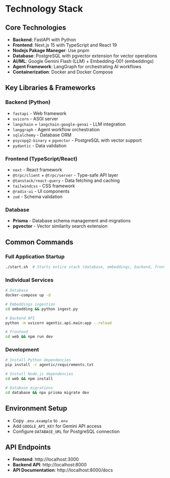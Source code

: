 # Technology Stack

## Core Technologies
- **Backend**: FastAPI with Python
- **Frontend**: Next.js 15 with TypeScript and React 19
- **Nodejs Pakage Maneger**: Use pnpm
- **Database**: PostgreSQL with pgvector extension for vector operations
- **AI/ML**: Google Gemini Flash (LLM) + Embedding-001 (embeddings)
- **Agent Framework**: LangGraph for orchestrating AI workflows
- **Containerization**: Docker and Docker Compose

## Key Libraries & Frameworks

### Backend (Python)
- `fastapi` - Web framework
- `uvicorn` - ASGI server
- `langchain` + `langchain-google-genai` - LLM integration
- `langgraph` - Agent workflow orchestration
- `sqlalchemy` - Database ORM
- `psycopg2-binary` + `pgvector` - PostgreSQL with vector support
- `pydantic` - Data validation

### Frontend (TypeScript/React)
- `next` - React framework
- `@trpc/client` + `@trpc/server` - Type-safe API layer
- `@tanstack/react-query` - Data fetching and caching
- `tailwindcss` - CSS framework
- `@radix-ui` - UI components
- `zod` - Schema validation

### Database
- **Prisma** - Database schema management and migrations
- **pgvector** - Vector similarity search extension

## Common Commands

### Full Application Startup
```bash
./start.sh  # Starts entire stack (database, embeddings, backend, frontend)
```

### Individual Services
```bash
# Database
docker-compose up -d

# Embeddings ingestion
cd embedding && python ingest.py

# Backend API
python -m uvicorn agentic.api.main:app --reload

# Frontend
cd web && npm run dev
```

### Development
```bash
# Install Python dependencies
pip install -r agentic/requirements.txt

# Install Node.js dependencies
cd web && npm install

# Database migrations
cd database && npx prisma migrate dev
```

## Environment Setup
- Copy `.env.example` to `.env`
- Add `GOOGLE_API_KEY` for Gemini API access
- Configure `DATABASE_URL` for PostgreSQL connection

## API Endpoints
- **Frontend**: http://localhost:3000
- **Backend API**: http://localhost:8000
- **API Documentation**: http://localhost:8000/docs